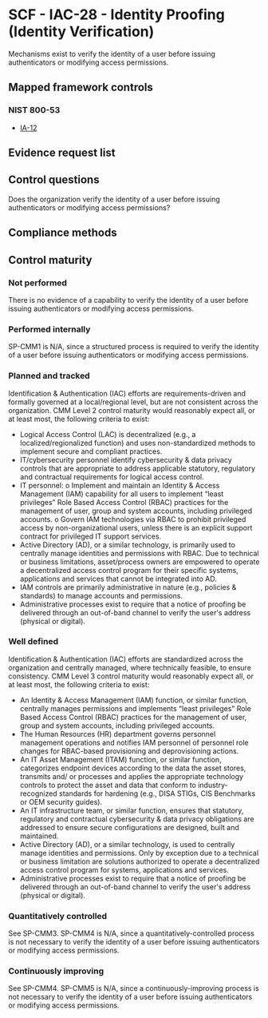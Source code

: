 # SCF - IAC-28 - Identity Proofing (Identity Verification)
Mechanisms exist to verify the identity of a user before issuing authenticators or modifying access permissions.
## Mapped framework controls
### NIST 800-53
- [IA-12](../nist80053/ia-12.md)

## Evidence request list


## Control questions
Does the organization verify the identity of a user before issuing authenticators or modifying access permissions?

## Compliance methods


## Control maturity
### Not performed
There is no evidence of a capability to verify the identity of a user before issuing authenticators or modifying access permissions.

### Performed internally
SP-CMM1 is N/A, since a structured process is required to verify the identity of a user before issuing authenticators or modifying access permissions.

### Planned and tracked
Identification & Authentication (IAC) efforts are requirements-driven and formally governed at a local/regional level, but are not consistent across the organization. CMM Level 2 control maturity would reasonably expect all, or at least most, the following criteria to exist:
- Logical Access Control (LAC) is decentralized (e.g., a localized/regionalized function) and uses non-standardized methods to implement secure and compliant practices.
- IT/cybersecurity personnel identify cybersecurity & data privacy controls that are appropriate to address applicable statutory, regulatory and contractual requirements for logical access control.
- IT personnel:
o	Implement and maintain an Identity & Access Management (IAM) capability for all users to implement “least privileges” Role Based Access Control (RBAC) practices for the management of user, group and system accounts, including privileged accounts.
o	Govern IAM technologies via RBAC to prohibit privileged access by non-organizational users, unless there is an explicit support contract for privileged IT support services.
- Active Directory (AD), or a similar technology, is primarily used to centrally manage identities and permissions with RBAC. Due to technical or business limitations, asset/process owners are empowered to operate a decentralized access control program for their specific systems, applications and services that cannot be integrated into AD.
- IAM controls are primarily administrative in nature (e.g., policies & standards) to manage accounts and permissions.
- Administrative processes exist to require that a notice of proofing be delivered through an out-of-band channel to verify the user's address (physical or digital).

### Well defined
Identification & Authentication (IAC) efforts are standardized across the organization and centrally managed, where technically feasible, to ensure consistency. CMM Level 3 control maturity would reasonably expect all, or at least most, the following criteria to exist:
- An Identity & Access Management (IAM) function, or similar function, centrally manages permissions and implements “least privileges” Role Based Access Control (RBAC) practices for the management of user, group and system accounts, including privileged accounts.
- The Human Resources (HR) department governs personnel management operations and notifies IAM personnel of personnel role changes for RBAC-based provisioning and deprovisioning actions.
- An IT Asset Management (ITAM) function, or similar function, categorizes endpoint devices according to the data the asset stores, transmits and/ or processes and applies the appropriate technology controls to protect the asset and data that conform to industry-recognized standards for hardening (e.g., DISA STIGs, CIS Benchmarks or OEM security guides).
- An IT infrastructure team, or similar function, ensures that statutory, regulatory and contractual cybersecurity & data privacy obligations are addressed to ensure secure configurations are designed, built and maintained.
- Active Directory (AD), or a similar technology, is used to centrally manage identities and permissions. Only by exception due to a technical or business limitation are solutions authorized to operate a decentralized access control program for systems, applications and services.
- Administrative processes exist to require that a notice of proofing be delivered through an out-of-band channel to verify the user's address (physical or digital).

### Quantitatively controlled
See SP-CMM3. SP-CMM4 is N/A, since a quantitatively-controlled process is not necessary to verify the identity of a user before issuing authenticators or modifying access permissions.

### Continuously improving
See SP-CMM4. SP-CMM5 is N/A, since a continuously-improving process is not necessary to verify the identity of a user before issuing authenticators or modifying access permissions.
